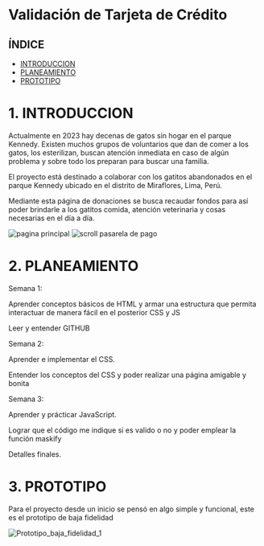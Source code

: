 # Validación de Tarjeta de Crédito


## ÍNDICE

- [INTRODUCCION](#introduccion)
- [PLANEAMIENTO](#PLANEAMIENTO)
- [PROTOTIPO](#nombre-de-la-sección-3)


# 1. INTRODUCCION
Actualmente en 2023 hay decenas de gatos sin hogar en el parque Kennedy. Existen muchos grupos de voluntarios que dan de comer a los gatos, los esterilizan, buscan atención inmediata en caso de algún problema y sobre todo los preparan para buscar una familia. 

El proyecto está destinado a colaborar con los gatitos abandonados en el parque Kennedy ubicado en el distrito de Miraflores, Lima, Perú.

Mediante esta página de donaciones se busca recaudar fondos para así poder brindarle a los gatitos comida, atención veterinaria y cosas necesarias en el día a día.

![pagina principal](https://user-images.githubusercontent.com/40776002/229826529-ee5068c6-3836-47ed-9aff-c0fca1265f43.PNG)
![scroll pasarela de pago](https://user-images.githubusercontent.com/40776002/229826609-6daa68f0-91b9-4287-98ce-7b8838b6ba2e.PNG)



# 2. PLANEAMIENTO

Semana 1:

Aprender conceptos básicos de HTML y armar una estructura que permita interactuar de manera fácil en el posterior CSS y JS

Leer y entender GITHUB


Semana 2:

Aprender e implementar el CSS.

Entender los conceptos del CSS y poder realizar una página amigable y bonita


Semana 3:

Aprender y prácticar JavaScript.

Lograr que el código me indique si es valido o no y poder emplear la función maskify 


Detalles finales.



# 3. PROTOTIPO

Para el proyecto desde un inicio se pensó en algo simple y funcional, este es el prototipo de baja fidelidad 

![Prototipo_baja_fidelidad_1](https://user-images.githubusercontent.com/40776002/229824135-a536dd6a-360f-4618-906b-ab2b9e34b179.jpg)






